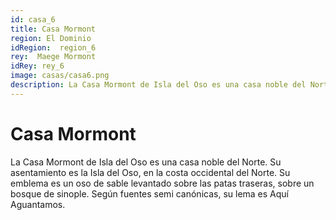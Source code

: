 ```yaml
---
id: casa_6
title: Casa Mormont
region: El Dominio
idRegion:  region_6
rey:  Maege Mormont
idRey: rey_6
image: casas/casa6.png
description: La Casa Mormont de Isla del Oso es una casa noble del Norte. Su asentamiento es la Isla del Oso, en la costa occidental del Norte. Su emblema es un oso de sable levantado sobre...
---
```


#  Casa Mormont

La Casa Mormont de Isla del Oso es una casa noble del Norte. Su asentamiento es la Isla del Oso, en la costa occidental del Norte. Su emblema es un oso de sable levantado sobre las patas traseras, sobre un bosque de sinople. Según fuentes semi canónicas, su lema es Aquí Aguantamos.
